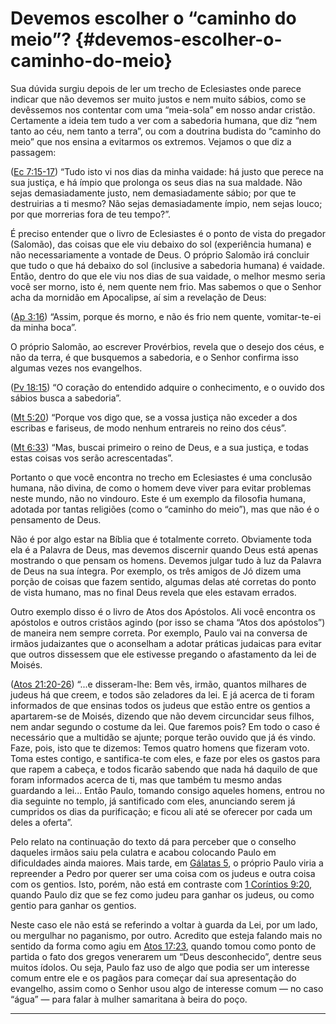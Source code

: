 # Devemos escolher o “caminho do meio”? {#devemos-escolher-o-caminho-do-meio}

Sua dúvida surgiu depois de ler um trecho de Eclesiastes onde parece indicar que não devemos ser muito justos e nem muito sábios, como se devêssemos nos contentar com uma “meia-sola” em nosso andar cristão. Certamente a ideia tem tudo a ver com a sabedoria humana, que diz “nem tanto ao céu, nem tanto a terra”, ou com a doutrina budista do “caminho do meio” que nos ensina a evitarmos os extremos. Vejamos o que diz a passagem:

([Ec 7:15-17](http://bibliaonline.com.br/acf/ec/7/15-17)) “Tudo isto vi nos dias da minha vaidade: há justo que perece na sua justiça, e há ímpio que prolonga os seus dias na sua maldade. Não sejas demasiadamente justo, nem demasiadamente sábio; por que te destruirias a ti mesmo? Não sejas demasiadamente ímpio, nem sejas louco; por que morrerias fora de teu tempo?”.

É preciso entender que o livro de Eclesiastes é o ponto de vista do pregador (Salomão), das coisas que ele viu debaixo do sol (experiência humana) e não necessariamente a vontade de Deus. O próprio Salomão irá concluir que tudo o que há debaixo do sol (inclusive a sabedoria humana) é vaidade. Então, dentro do que ele viu nos dias de sua vaidade, o melhor mesmo seria você ser morno, isto é, nem quente nem frio. Mas sabemos o que o Senhor acha da mornidão em Apocalipse, aí sim a revelação de Deus:

([Ap 3:16](http://bibliaonline.com.br/acf/ap/3/16)) “Assim, porque és morno, e não és frio nem quente, vomitar-te-ei da minha boca”.

O próprio Salomão, ao escrever Provérbios, revela que o desejo dos céus, e não da terra, é que busquemos a sabedoria, e o Senhor confirma isso algumas vezes nos evangelhos.

([Pv 18:15](http://bibliaonline.com.br/acf/pv/18/15)) “O coração do entendido adquire o conhecimento, e o ouvido dos sábios busca a sabedoria”.

([Mt 5:20](http://bibliaonline.com.br/acf/mt/5/20)) “Porque vos digo que, se a vossa justiça não exceder a dos escribas e fariseus, de modo nenhum entrareis no reino dos céus”.

([Mt 6:33](http://bibliaonline.com.br/acf/mt/6/33)) “Mas, buscai primeiro o reino de Deus, e a sua justiça, e todas estas coisas vos serão acrescentadas”.

Portanto o que você encontra no trecho em Eclesiastes é uma conclusão humana, não divina, de como o homem deve viver para evitar problemas neste mundo, não no vindouro. Este é um exemplo da filosofia humana, adotada por tantas religiões (como o “caminho do meio”), mas que não é o pensamento de Deus.

Não é por algo estar na Bíblia que é totalmente correto. Obviamente toda ela é a Palavra de Deus, mas devemos discernir quando Deus está apenas mostrando o que pensam os homens. Devemos julgar tudo à luz da Palavra de Deus na sua íntegra. Por exemplo, os três amigos de Jó dizem uma porção de coisas que fazem sentido, algumas delas até corretas do ponto de vista humano, mas no final Deus revela que eles estavam errados.

Outro exemplo disso é o livro de Atos dos Apóstolos. Ali você encontra os apóstolos e outros cristãos agindo (por isso se chama “Atos dos apóstolos”) de maneira nem sempre correta. Por exemplo, Paulo vai na conversa de irmãos judaizantes que o aconselham a adotar práticas judaicas para evitar que outros dissessem que ele estivesse pregando o afastamento da lei de Moisés.

([Atos 21:20-26](http://bibliaonline.com.br/acf/atos/21/20-26)) “...e disseram-lhe: Bem vês, irmão, quantos milhares de judeus há que creem, e todos são zeladores da lei. E já acerca de ti foram informados de que ensinas todos os judeus que estão entre os gentios a apartarem-se de Moisés, dizendo que não devem circuncidar seus filhos, nem andar segundo o costume da lei. Que faremos pois? Em todo o caso é necessário que a multidão se ajunte; porque terão ouvido que já és vindo. Faze, pois, isto que te dizemos: Temos quatro homens que fizeram voto. Toma estes contigo, e santifica-te com eles, e faze por eles os gastos para que rapem a cabeça, e todos ficarão sabendo que nada há daquilo de que foram informados acerca de ti, mas que também tu mesmo andas guardando a lei... Então Paulo, tomando consigo aqueles homens, entrou no dia seguinte no templo, já santificado com eles, anunciando serem já cumpridos os dias da purificação; e ficou ali até se oferecer por cada um deles a oferta”.

Pelo relato na continuação do texto dá para perceber que o conselho daqueles irmãos saiu pela culatra e acabou colocando Paulo em dificuldades ainda maiores. Mais tarde, em [Gálatas 5](http://bibliaonline.com.br/acf/gl/5), o próprio Paulo viria a repreender a Pedro por querer ser uma coisa com os judeus e outra coisa com os gentios. Isto, porém, não está em contraste com [1 Coríntios 9:20](http://bibliaonline.com.br/acf/1co/9/20), quando Paulo diz que se fez como judeu para ganhar os judeus, ou como gentio para ganhar os gentios.

Neste caso ele não está se referindo a voltar à guarda da Lei, por um lado, ou mergulhar no paganismo, por outro. Acredito que esteja falando mais no sentido da forma como agiu em [Atos 17:23](http://bibliaonline.com.br/acf/atos/17/23), quando tomou como ponto de partida o fato dos gregos venerarem um “Deus desconhecido”, dentre seus muitos ídolos. Ou seja, Paulo faz uso de algo que podia ser um interesse comum entre ele e os pagãos para começar daí sua apresentação do evangelho, assim como o Senhor usou algo de interesse comum — no caso “água” — para falar à mulher samaritana à beira do poço.

*****